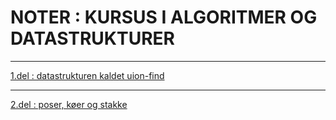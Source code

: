 # NOTER : KURSUS I ALGORITMER OG DATASTRUKTURER

----------------

[1.del : datastrukturen kaldet uion-find](1Del_Union_find_1.md)

----------------

[2.del : poser, køer og stakke](2Del_poser_koer_stakke.md)

